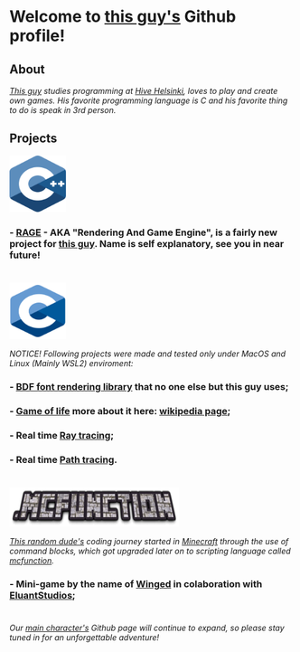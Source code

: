 # Welcome to <a href="https://github.com/Alforofous" target="_blank">this guy's</a> Github profile!

## About
_<a href="https://github.com/Alforofous" target="_blank">This guy</a> studies programming at <a href="https://www.hive.fi/en/" target="_blank">Hive Helsinki</a>, loves to play and create own games. His favorite programming language is C and his favorite thing to do is speak in 3rd person._

## Projects
<img src="cpp.svg" width="100" height="100"></img>

###  - <a href="https://github.com/Alforofous/RAGE" target="_blank"> RAGE</a> - AKA "Rendering And Game Engine", is a fairly new project for <a href="https://github.com/Alforofous" target="_blank">this guy</a>. Name is self explanatory, see you in near future!

#
<img src="c.svg" width="100" height="100"></img>

_NOTICE! Following projects were made and tested only under MacOS and Linux (Mainly WSL2) enviroment:_

###  - <a href="https://github.com/Alforofous/dm_bdf_render" target="_blank"> BDF font rendering library</a> that no one else but this guy uses;
  
###  - <a href="https://github.com/Alforofous/game_of_life" target="_blank">Game of life</a> more about it here: <a href="https://en.wikipedia.org/wiki/Conway%27s_Game_of_Life" target="_blank">wikipedia page</a>;
  
###  - Real time <a href="https://github.com/Alforofous/RTv1.git" target="_blank">Ray tracing</a>;
  
###  - Real time <a href="https://github.com/NikoGardziella/RayTracer" target="_blank">Path tracing</a>.

# 
<img src="mcfunction.png" width="300" height="70"></img>

_<a href="https://github.com/Alforofous" target="_blank">This random dude's</a> coding journey started in <a href="https://minecraft.net" target="_blank">Minecraft</a> through the use of command blocks, which got upgraded later on to scripting language called <a href="https://minecraft.fandom.com/wiki/Function_(Java_Edition)" target="_blank">mcfunction</a>._

###  - Mini-game by the name of <a href="https://github.com/Eluant/Winged.git" target="_blank">Winged</a> in colaboration with <a href="https://eluantstudios.com" target="_blank">EluantStudios</a>;
# 

_Our <a href="https://github.com/Alforofous" target="_blank">main character's</a> Github page will continue to expand, so please stay tuned in for an unforgettable adventure!_
